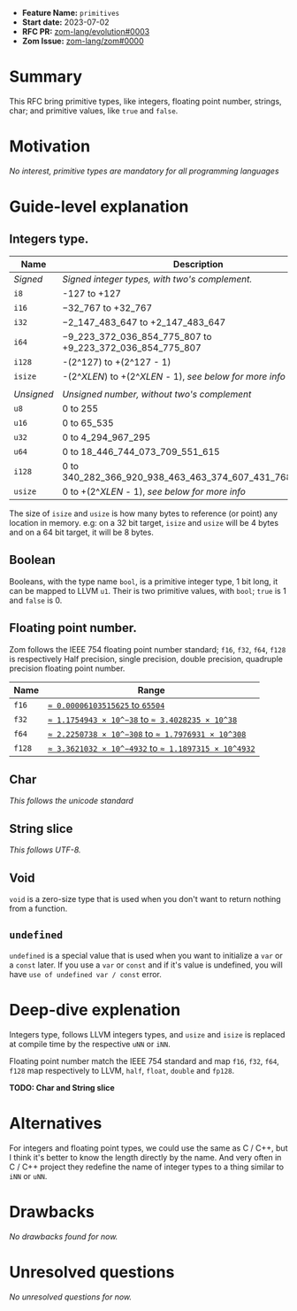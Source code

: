 - **Feature Name:** `primitives`
- **Start date:** 2023-07-02
- **RFC PR:** [zom-lang/evolution#0003](https://github.com/zom-lang/evolution/pull/0003)
- **Zom Issue:** [zom-lang/zom#0000](https://github.com/zom-lang/zom/issues/0000)

# Summary
[summary]: #summary

This RFC bring primitive types, like integers, floating point number, strings, char; and primitive values, like `true` and `false`.

# Motivation
[motivation]: #motivation

*No interest, primitive types are mandatory for all programming languages*

# Guide-level explanation
[guide-level-explanation]: #guide-level-explanation

## Integers type.

|   Name   |                        Description                       |
| -------- | -------------------------------------------------------- |
| *Signed* | *Signed integer types, with two's complement.*           |
|  `i8`    | -127 to +127                                             |
|  `i16`   | −32_767 to +32_767                                       |
|  `i32`   | −2_147_483_647 to +2_147_483_647                         |
|  `i64`   | −9_223_372_036_854_775_807 to +9_223_372_036_854_775_807 |
|  `i128`  | -(2^127) to +(2^127 - 1)                                 |
|  `isize` | -(2^*XLEN*) to +(2^*XLEN* - 1), *see below for more info*|
|          |                                                          |
|*Unsigned*| *Unsigned number, without two's complement*              |
|  `u8`    | 0 to 255                                                 |
|  `u16`   | 0 to 65_535                                              |
|  `u32`   | 0 to 4_294_967_295                                       |
|  `u64`   | 0 to 18_446_744_073_709_551_615                          |
|  `i128`  | 0 to 340_282_366_920_938_463_463_374_607_431_768_211_455 |
|  `usize` | 0 to +(2^*XLEN* - 1), *see below for more info*          |

The size of `isize` and `usize` is how many bytes to reference (or point) any location in memory. e.g: on a 32 bit target, `isize` and `usize` will be 4 bytes 
and on a 64 bit target, it will be 8 bytes.

## Boolean

Booleans, with the type name `bool`, is a primitive integer type, 1 bit long, it can be mapped to LLVM `u1`. Their is two primitive values, with `bool`; `true` is 
1 and `false` is 0.

## Floating point number.

Zom follows the IEEE 754 floating point number standard; `f16`, `f32`, `f64`, `f128` is respectively Half precision, single precision, double precision,
quadruple precision floating point number.

|  Name |                                 Range                                 |
| ----- | --------------------------------------------------------------------- |
| `f16` | [`≈ 0.00006103515625` to `65504`][f16-wikipedia]                      |
| `f32` | [`≈ 1.1754943 × 10^−38` to `≈ 3.4028235 × 10^38`][f32-wikipedia]      |
| `f64` | [`≈ 2.2250738 × 10^−308` to `≈ 1.7976931 × 10^308`][f64-wikipedia]    |
| `f128`| [`≈ 3.3621032 × 10^−4932` to `≈ 1.1897315 × 10^4932`][f128-wikipedia] |

[f16-wikipedia]: https://en.wikipedia.org/wiki/Half-precision_floating-point_format
[f32-wikipedia]: https://en.wikipedia.org/wiki/Single-precision_floating-point_format
[f64-wikipedia]: https://en.wikipedia.org/wiki/Double-precision_floating-point_format
[f128-wikipedia]: https://en.wikipedia.org/wiki/Quadruple-precision_floating-point_format

## Char

*This follows the unicode standard*

## String slice

*This follows UTF-8.*

## Void

`void` is a zero-size type that is used when you don't want to return nothing from a function.

## `undefined`

`undefined` is a special value that is used when you want to initialize a `var` or a `const` later. If you use a `var` or `const` and if it's value is
undefined, you will have `use of undefined var / const` error.

# Deep-dive explenation
[deep-dive-explenation]: #deep-dive-explenation

Integers type, follows LLVM integers types, and `usize` and `isize` is replaced at compile time by the respective `uNN` or `iNN`.

Floating point number match the IEEE 754 standard and map `f16`, `f32`, `f64`, `f128` map respectively to LLVM, `half`, `float`, `double`
and `fp128`.

**TODO: Char and String slice**

# Alternatives
[alternatives]: #alternatives

For integers and floating point types, we could use the same as C / C++, but I think it's better to know the length directly by the name.
And very often in C / C++ project they redefine the name of integer types to a thing similar to `iNN` or `uNN`.

# Drawbacks
[drawbacks]: #drawbacks

*No drawbacks found for now.*

# Unresolved questions
[unresolved-questions]: #unresolved-questions

*No unresolved questions for now.*
